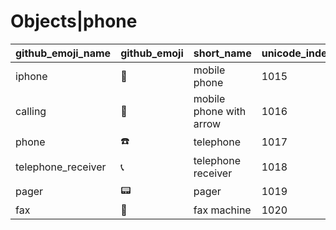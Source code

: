 # Objects|phone

|github_emoji_name|github_emoji|short_name|unicode_index|
|---|---|---|---|
|iphone|:iphone:|mobile phone|1015|
|calling|:calling:|mobile phone with arrow|1016|
|phone|:phone:|telephone|1017|
|telephone_receiver|:telephone_receiver:|telephone receiver|1018|
|pager|:pager:|pager|1019|
|fax|:fax:|fax machine|1020|

